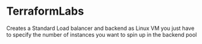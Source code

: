# TerraformLabs
Creates a Standard Load balancer and backend as Linux VM 
you just have to specify the number of instances you want to spin up in the backend pool

